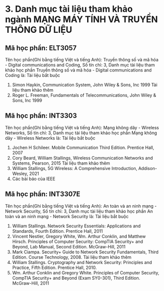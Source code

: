 # 3. Danh mục tài liệu tham khảo ngành MẠNG MÁY TÍNH VÀ TRUYỀN THÔNG DỮ LIỆU
## Mã học phần: ELT3057
Tên học phần(Ghi bằng tiếng Việt và tiếng Anh): Truyền thông số và mã hóa - Digital communications and Coding, Số tín chỉ: 3, Danh mục tài liệu tham khảo học phần Truyền thông số và mã hóa - Digital communications and Coding là:
Tài liệu bắt buộc
1. Simon Haykin, Communication System, John Wiley & Sons, Inc 1999
Tài liệu tham khảo thêm
1. Roger L. Freeman, Fundamentals of Telecommunications, John Wiley & Sons, Inc 1999
## Mã học phần: INT3303
Tên học phần(Ghi bằng tiếng Việt và tiếng Anh): Mạng không dây - Wireless Networks, Số tín chỉ: 3, Danh mục tài liệu tham khảo học phần Mạng không dây - Wireless Networks là:
Tài liệu bắt buộc
1. Jochen H Schileer. Mobile Communication Third Edition. Prentice Hall, 2007
2. Cory Beard, William Stallings, Wireless Communication Networks and Systems, Pearson, 2015
Tài liệu tham khảo thêm
1. William Stallings, 5G Wireless: A Comprehensive Introduction, Addison-Wesley, 2021
2. Các bài báo của IEEE
## Mã học phần: INT3307E
Tên học phần(Ghi bằng tiếng Việt và tiếng Anh): An toàn và an ninh mạng - Network Security, Số tín chỉ: 3, Danh mục tài liệu tham khảo học phần An toàn và an ninh mạng - Network Security là:
Tài liệu bắt buộc
1. William Stallings. Network Security Essentials: Applications and Standards, Fourth Edition. Prentice Hall, 2011
2. Vincent Nestler, Gregory White, Wm. Arthur Conklin, and Matthew Hirsch. Principles of Computer Security: CompTIA Security+ and Beyond, Lab Manual, Second Edition. McGraw-Hill, 2011
3. Mark Ciampa. Security+ Guide to Network Security Fundamentals, Third Edition. Course Technology, 2008.
Tài liệu tham khảo thêm
1. William Stallings. Cryptography and Network Security: Principles and Practice, Fifth Edition. Prentice Hall, 2010.
2. Wm. Arthur Conklin and Gregory White. Principles of Computer Security, CompTIA Security+ and Beyond (Exam SY0-301), Third Edition. McGraw-Hill, 2011
